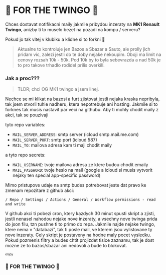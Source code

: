 # 🫶 FOR THE TWINGO 🫶

Chces dostavat notifikacni maily jakmile pribydou inzeraty na **MK1 Renault Twingo**, anizby ti to muselo bezet na pozadi na kompu / serveru?

Pokud jo tak vitej v klubiku a klidne si to forkni 💅
<br/>

> Aktualne to kontroluje jen Bazos a Sbazar a Sauto, ale prolly jich pridam vic, zalezi jestli do te doby nejake nekoupim. Oboji ma limit na cenovy rozsah 10k - 50k.
> Pod 10k by to byla sebevrazda a nad 50k je to pro takove trhadlo rodidel prilis overkill.



### Jak a proc???
> TLDR; chci OG MK1 twingo a jsem linej.

Nechce se mi klikat na bazosi a furt zjistovat jestli nejaka kraska nepribyla, tak jsem stvoril tuhle nadheru, ktera nepotrebuje ani hosting.
Jakmile si to forknes tak musis nastavit par veci na githubu. 
Aby ti mohly chodit maily z akci, tak se pouzivaji

tyto repo variables:

  - ```MAIL_SERVER_ADDRESS```: smtp server (icloud smtp.mail.me.com)
  - ```MAIL_SERVER_PORT```: smtp port (icloud 587)
  - ```MAIL_TO```: mailova adresa kam ti maji chodit maily


a tyto repo secrets:

 - ```MAIL_USERNAME```: tvoje mailova adresa ze ktere budou chodit emaily
 - ```MAIL_PASSWORD```: tvoje heslo na mail (google a icloud si musis vytvorit nejaky ten special app-specific password)


Mimo pristupove udaje na smtp budes potrebovat jeste dat pravo ke zmenam repozitare z github akci:

```/ Repo / Settings / Actions / General / Workflow permissions - read and write```

V github akci ti pobezi cron, ktery kazdych 30 minut spusti skript a zjisti, jestli nenasel nahodou nejake nove inzeraty, a vsechny nove twinga prida do json filu, tzn pushne ti to primo do repa.
Jakmile najde nejake twingo, ktere nema v "databazi", tak ti posle mail, ve kterem jsou vylistovane ty nove inzeraty.
Cely skript je postaveny na hodne maly pocet vysledku. Pokud pozmenis filtry a budes chtit projizdet tisice zaznamu, tak je dost mozne ze to bazos/sbazar ani nedovoli a bude to blokovat.

<sup><sub>enjoy</sup></sub>


### 🫶 FOR THE TWINGO 🫶
